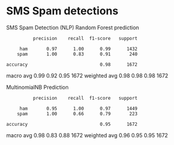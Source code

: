 <h1>SMS Spam detections</h1>

SMS Spam Detection (NLP)
Random Forest prediction

              precision    recall  f1-score   support

         ham       0.97      1.00      0.99      1432
        spam       1.00      0.83      0.91       240

    accuracy                           0.98      1672
   macro avg       0.99      0.92      0.95      1672
weighted avg       0.98      0.98      0.98      1672


MultinomialNB Prediction

              precision    recall  f1-score   support

         ham       0.95      1.00      0.97      1449
        spam       1.00      0.66      0.79       223

    accuracy                           0.95      1672
   macro avg       0.98      0.83      0.88      1672
weighted avg       0.96      0.95      0.95      1672


